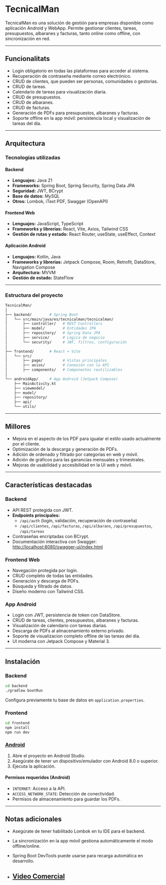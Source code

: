 # TecnicalMan

TecnicalMan es una solución de gestión para empresas disponible como aplicación Android y WebApp. Permite gestionar clientes, tareas, presupuestos, albaranes y facturas, tanto online como offline, con sincronización en red.

---

## Funcionalitats

- Login obligatorio en todas las plataformas para acceder al sistema.
- Recuperación de contraseña mediante correo electrónico.
- CRUD de clientes, que pueden ser personas, comunidades o gestorías.
- CRUD de tareas.
- Calendario de tareas para visualización diaria.
- CRUD de presupuestos.
- CRUD de albaranes.
- CRUD de facturas.
- Generación de PDFs para presupuestos, albaranes y facturas.
- Soporte offline en la app móvil: persistencia local y visualización de tareas del día.

---

## Arquitectura

### Tecnologías utilizadas

#### Backend

- **Lenguajes:** Java 21
- **Frameworks:** Spring Boot, Spring Security, Spring Data JPA
- **Seguridad:** JWT, BCrypt
- **Base de datos:** MySQL
- **Otros:** Lombok, iText PDF, Swagger (OpenAPI)

#### Frontend Web

- **Lenguajes:** JavaScript, TypeScript
- **Frameworks y librerías:** React, Vite, Axios, Tailwind CSS
- **Gestión de rutas y estado:** React Router, useState, useEffect, Context

#### Aplicación Android

- **Lenguajes:** Kotlin, Java
- **Frameworks y librerías:** Jetpack Compose, Room, Retrofit, DataStore, Navigation Compose
- **Arquitectura:** MVVM
- **Gestión de estado:** StateFlow

---

### Estructura del proyecto

```bash
TecnicalMan/
│
├── backend/        # Spring Boot
│   └── src/main/java/es/tecnicalman/tecnicalman/
│       ├── controller/   # REST Controllers
│       ├── model/        # Entidades JPA
│       ├── repository/   # Spring Data JPA
│       ├── service/      # Lógica de negocio
│       └── security/     # JWT, filtros, configuración
│
├── frontend/       # React + Vite
│   └── src/
│       ├── page/         # Vistas principales
│       ├── axios/        # Conexión con la API
│       ├── components/   # Componentes reutilizables
│
└── androidApp/     # App Android (Jetpack Compose)
    ├── MainActivity.kt
    ├── viewmodel/
    ├── model/
    ├── repository/
    ├── api/
    └── utils/
```

---

## Millores

- Mejora en el aspecto de los PDF para igualar el estilo usado actualmente por el cliente.
- Optimización de la descarga y generación de PDFs.
- Adición de ordenado y filtrado por categorías en web y móvil.
- Adición de gráficos para las ganancias mensuales y trimestrales.
- Mejoras de usabilidad y accesibilidad en la UI web y móvil.

---

## Características destacadas

### Backend

- API REST protegida con JWT.
- **Endpoints principales:**
    - `/api/auth` (login, validación, recuperación de contraseña)
    - `/api/clientes`, `/api/facturas`, `/api/albarans`, `/api/presupuestos`, `/api/tareas`
- Contraseñas encriptadas con BCrypt.
- Documentación interactiva con Swagger: [http://localhost:8080/swagger-ui/index.html](http://localhost:8080/swagger-ui/index.html)

### Frontend Web

- Navegación protegida por login.
- CRUD completo de todas las entidades.
- Generación y descarga de PDFs.
- Búsqueda y filtrado de datos.
- Diseño moderno con Tailwind CSS.

### App Android

- Login con JWT, persistencia de token con DataStore.
- CRUD de tareas, clientes, presupuestos, albaranes y facturas.
- Visualización de calendario con tareas diarias.
- Descarga de PDFs al almacenamiento externo privado.
- Soporte de visualizacion completo offline de las tareas del dia.
- UI moderna con Jetpack Compose y Material 3.

---

## Instalación

### Backend

```bash
cd backend
./gradlew bootRun
```
Configura previamente tu base de datos en `application.properties`.

### Frontend

```bash
cd frontend
npm install
npm run dev
```

### [Android](https://github.com/Marc555/TecnicalManMovile)

1. Abre el proyecto en Android Studio.
2. Asegúrate de tener un dispositivo/emulador con Android 8.0 o superior.
3. Ejecuta la aplicación.

#### Permisos requeridos (Android)

- `INTERNET`: Acceso a la API.
- `ACCESS_NETWORK_STATE`: Detección de conectividad.
- Permisos de almacenamiento para guardar los PDFs.

---

## Notas adicionales

- Asegúrate de tener habilitado Lombok en tu IDE para el backend.
- La sincronización en la app móvil gestiona automáticamente el modo offline/online.
- Spring Boot DevTools puede usarse para recarga automática en desarrollo.

- ## [Video Comercial](https://drive.google.com/file/d/1GienqLiMsf8Jg4bT0woJAJN5EZGOx1hh/view?usp=sharing)
